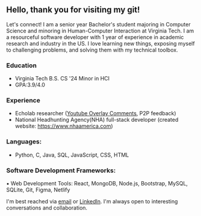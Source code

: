 ## Hello, thank you for visiting my git!

Let's connect! I am a senior year Bachelor's student majoring in Computer Science and minoring in Human-Computer Interaction at Virginia Tech. I am a resourceful software developer with 1 year of experience in academic research and industry in the US. I love learning new things, exposing myself to challenging problems, and solving them with my technical toolbox.

### Education
* Virginia Tech B.S. CS '24 Minor in HCI
* GPA:3.9/4.0

### Experience
* Echolab researcher ([Youtube Overlay Comments](https://github.com/doooh98/Youtube-Overlay-Comments), P2P feedback)
* National Headhunting Agency(NHA) full-stack developer (created website: https://www.nhaamerica.com)

### Languages:
* Python, C, Java, SQL, JavaScript, CSS, HTML


### Software Development Frameworks:
▪ Web Development Tools: React, MongoDB, Node.js, Bootstrap, MySQL, SQLite, Git, Figma, Netlify


I'm best reached via [email](doooh@vt.edu) or [LinkedIn](https://www.linkedin.com/in/discord). I'm always open to interesting conversations and collaboration.


